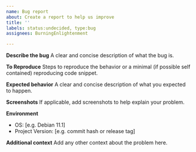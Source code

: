 ```yaml
---
name: Bug report
about: Create a report to help us improve
title: ''
labels: status:undecided, type:bug
assignees: BurningEnlightenment

---
```


**Describe the bug**
A clear and concise description of what the bug is.

**To Reproduce**
Steps to reproduce the behavior or a minimal (if possible self contained) reproducing code snippet.

**Expected behavior**
A clear and concise description of what you expected to happen.

**Screenshots**
If applicable, add screenshots to help explain your problem.

**Environment**
 - OS: [e.g. Debian 11.1]
 - Project Version: [e.g. commit hash or release tag]

**Additional context**
Add any other context about the problem here.
